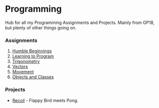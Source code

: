 # Programming
Hub for all my Programming Assignments and Projects. Mainly from GP18, but plenty of other things going on.

### Assignments
1. [Humble Beginnings](https://github.com/Nordtwig/Programming/tree/master/Name)
1. [Learning to Program](https://github.com/Nordtwig/Programming/tree/master/straightParabola)
1. [Trigonometry](https://github.com/Nordtwig/Programming/tree/master/Trigonometry)
1. [Vectors](https://github.com/Nordtwig/Programming/tree/master/Vectors)
1. [Movement](https://github.com/Nordtwig/Programming/tree/master/ClassDemo)
1. [Objects and Classes](https://github.com/Nordtwig/Programming/tree/master/Zombify)

### Projects
* [Recoil](https://github.com/Nordtwig/Programming/tree/master/Recoil) - Flappy Bird meets Pong. 
